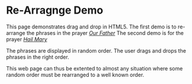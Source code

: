 # Re-Arragnge Demo
This page demonstrates drag and drop in HTML5. The first
demo is to re-arrange the phrases in the prayer <a href="ourfather.html"><i>Our Father</i></a>
The second demo is for the prayer <a href="hailmary.html"><i>Hail Mary</i></a>

The phrases are displayed in random order. The user drags and drops the phrases in the right order.

This web page can thus be extented to almost any situation where some random order must be rearranged to a well known order.


